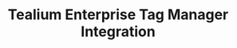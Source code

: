 ---
title: Tealium Enterprise Tag Manager Integration
integrationName: Tealium
logo: tealium-integration.png
slug: tealium
categories: 
 - tag-manager
 - featured
highlights: |
    Referral SaaSquatch's Tealium Enterprise Tag Management integration leverages your existing Tealium setup to install your referral program without needing to edit your website.
keyFeatures:
 - Drag-and-Drop code snippet install
 - Leverage existing Tealium Tag Manager setup
 - No webpage editing required
 - Completely configure your referral program through the SaaSquatch Portal.
moreInfo:
 - "[Tealium Tag Manager Quickstart Guide](/guides/tealium)"
 - "[Drag-and-Drop Integration Configuration](/guides/integration-quickstart)"
category: landingPage
template: intergrationLander.html
---